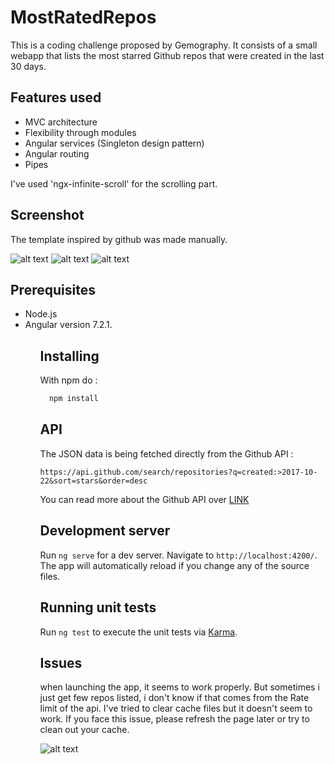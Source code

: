 # MostRatedRepos
This is a coding challenge proposed by Gemography. It consists of a small webapp that lists the most starred Github repos that were created in the last 30 days. 

## Features used
<ul>
  <li>MVC architecture
  <li>Flexibility through modules 
  <li>Angular services (Singleton design pattern)
  <li>Angular routing
  <li>Pipes 
</ul>
  I've used 'ngx-infinite-scroll' for the scrolling part.

## Screenshot

The template inspired by github was made manually. 

![alt text](https://github.com/GhitaBouayad/most-rated-repos/blob/master/screenshots/1.PNG)
![alt text](https://github.com/GhitaBouayad/most-rated-repos/blob/master/screenshots/2.PNG)
![alt text](https://github.com/GhitaBouayad/most-rated-repos/blob/master/screenshots/3.PNG)

## Prerequisites 
<ul>
  <li>Node.js
  <li>Angular version 7.2.1.
<ul>
  
## Installing

With npm do : 

```cmd
  npm install 
```

## API 

The JSON data is being fetched directly from the Github API : 

`https://api.github.com/search/repositories?q=created:>2017-10-22&sort=stars&order=desc`

You can read more about the Github API over [LINK](https://developer.github.com/v3/search/#search-repositories)

## Development server

Run `ng serve` for a dev server. Navigate to `http://localhost:4200/`. The app will automatically reload if you change any of the source files.

## Running unit tests

Run `ng test` to execute the unit tests via [Karma](https://karma-runner.github.io).

##  Issues

when launching the app, it seems to work properly. But sometimes i just get few repos  listed, i don't know if that comes from the Rate limit of the api. I've tried to clear cache files but it doesn't seem to work. If you face this issue, please refresh the page later or try to clean out your cache.

![alt text](https://github.com/GhitaBouayad/most-rated-repos/blob/master/screenshots/4.PNG)

